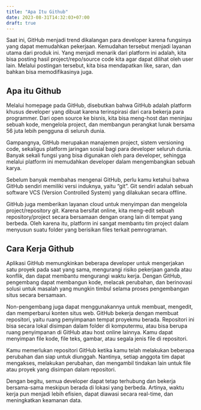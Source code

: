 ```yaml
---
title: "Apa Itu Github"
date: 2023-08-31T14:32:03+07:00
draft: true
---
```


Saat ini, GitHub menjadi trend dikalangan para developer karena fungsinya yang dapat memudahkan pekerjaan. Kemudahan tersebut menjadi layanan utama dari produk ini. Yang menjadi menarik dari platform ini adalah, kita bisa posting hasil project/repo/source code kita agar dapat dilihat oleh user lain. Melalui postingan tersebut, kita bisa mendapatkan like, saran, dan bahkan bisa memodifikasinya juga.

## Apa itu Github
Melalui homepage pada GitHub, disebutkan bahwa GitHub adalah platform khusus developer yang dibuat karena terinspirasi dari cara bekerja para programmer. Dari open source ke bisnis, kita bisa meng-host dan meninjau sebuah kode, mengelola project, dan membangun perangkat lunak bersama 56 juta lebih pengguna di seluruh dunia.

Gampangnya, GitHub merupakan manajemen project, sistem versioning code, sekaligus platform jaringan sosial bagi para developer seluruh dunia. Banyak sekali fungsi yang bisa digunakan oleh para developer, sehingga melalui platform ini memudahkan developer dalam mengembangkan sebuah karya.

Sebelum banyak membahas mengenai GitHub, perlu kamu ketahui bahwa GitHub sendiri memiliki versi induknya, yaitu “git”. Git sendiri adalah sebuah software VCS (Version Controlled System) yang dilakukan secara offline.

GitHub juga memberikan layanan cloud untuk menyimpan dan mengelola project/repository git. Karena bersifat online, kita meng-edit sebuah repository/project secara bersamaan dengan orang lain di tempat yang berbeda. Oleh karena itu, platform ini sangat membantu tim project dalam menyusun suatu folder yang berisikan files terkait pemrograman.

## Cara Kerja Github
Aplikasi GitHub memungkinkan beberapa developer untuk mengerjakan satu proyek pada saat yang sama, mengurangi risiko pekerjaan ganda atau konflik, dan dapat membantu mengurangi waktu kerja. Dengan GitHub, pengembang dapat membangun kode, melacak perubahan, dan berinovasi solusi untuk masalah yang mungkin timbul selama proses pengembangan situs secara bersamaan. 

Non-pengembang juga dapat menggunakannya untuk membuat, mengedit, dan memperbarui konten situs web. GitHub bekerja dengan membuat repositori, yaitu ruang penyimpanan tempat proyekmu berada. Repositori ini bisa secara lokal disimpan dalam folder di komputermu, atau bisa berupa ruang penyimpanan di GitHub atau host online lainnya. Kamu dapat menyimpan file kode, file teks, gambar, atau segala jenis file di repositori. 

Kamu memerlukan repositori GitHub ketika kamu telah melakukan beberapa perubahan dan siap untuk diunggah. Nantinya, setiap anggota tim dapat mengakses, melakukan perubahan, dan mengambil tindakan lain untuk file atau proyek yang disimpan dalam repositori.

Dengan begitu, semua developer dapat tetap terhubung dan bekerja bersama-sama meskipun berada di lokasi yang berbeda. Artinya, waktu kerja pun menjadi lebih efisien, dapat diawasi secara real-time, dan meningkatkan keamanan data.

